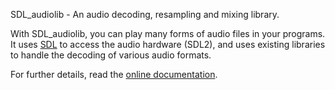 SDL_audiolib - An audio decoding, resampling and mixing library.

With SDL_audiolib, you can play many forms of audio files in your programs. It
uses [SDL](http://www.libsdl.org) to access the audio hardware (SDL2), and uses
existing libraries to handle the decoding of various audio formats.

For further details, read the
[online documentation](http://realnc.github.io/SDL_audiolib).
